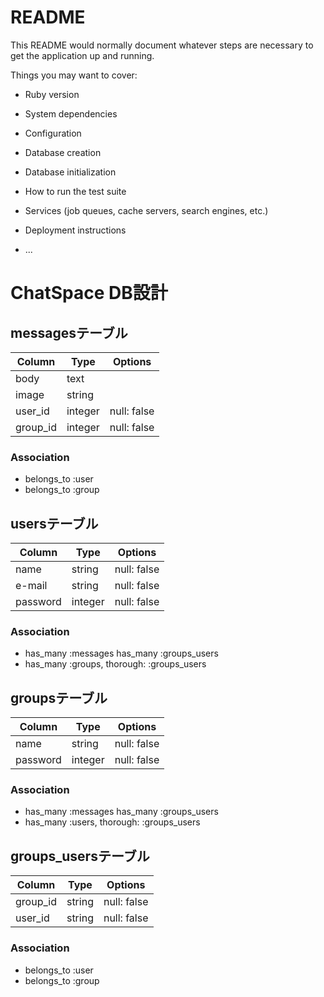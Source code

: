 # README

This README would normally document whatever steps are necessary to get the
application up and running.

Things you may want to cover:

* Ruby version

* System dependencies

* Configuration

* Database creation

* Database initialization

* How to run the test suite

* Services (job queues, cache servers, search engines, etc.)

* Deployment instructions

* ...


# ChatSpace DB設計

## messagesテーブル
|Column|Type|Options|
|------|----|-------|
|body|text||
|image|string||
|user_id|integer|null: false|
|group_id|integer|null: false|
### Association
- belongs_to :user
- belongs_to :group

## usersテーブル
|Column|Type|Options|
|------|----|-------|
|name|string|null: false|
|e-mail|string|null: false|
|password|integer|null: false|
### Association
- has_many :messages
  has_many :groups_users
- has_many :groups, thorough: :groups_users

## groupsテーブル
|Column|Type|Options|
|------|----|-------|
|name|string|null: false|
|password|integer|null: false|
### Association
- has_many :messages
  has_many :groups_users
- has_many :users, thorough: :groups_users

## groups_usersテーブル
|Column|Type|Options|
|------|----|-------|
|group_id|string|null: false|
|user_id|string|null: false|
### Association
- belongs_to :user
- belongs_to :group
